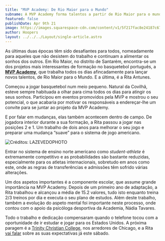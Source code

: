 ```yaml
---
title: "MVP Academy: De Rio Maior para o Mundo"
subname: A MVP Academy forma talentos a partir de Rio Maior para o mundo.
featured: false
publishDate: Apr 9th 21
image: https://images.squarespace-cdn.com/content/v1/5f217fac8e24187c674282cd/1617963198289-BANR2IMWOFA6C8VX15NV/WhatsApp+Image+2021-04-08+at+16.42.19.jpeg?format=1500w
author: Hoopers
layout: ../../../Layout/single-article.astro
---
```

<!--StartFragment-->

As últimas duas épocas têm sido desafiantes para todos, nomeadamente para aqueles que não desistem do trabalho e continuam a alimentar os sonhos dos outros. Em Rio Maior, no distrito de Santarém, encontra-se um dos projetos mais interessantes de formação no basquetebol português, a **[MVP Academy](https://camposmvp.pt/)**, que trabalha todos os dias afincadamente para lançar novos talentos, de Rio Maior para o Mundo. E a última, é a Rita Antunes.

Começou a jogar basquetebol num meio pequeno. Natural da Covilhã, esteve sempre habituada a olhar para cima todos os dias para atingir os seus sonhos. Participou em eventos promovidos pela MVP e mostrou o seu potencial, o que acabaria por motivar os responsáveis a endereçar-lhe um convite para se juntar ao projeto da MVP Academy.

E por falar em mudanças, elas também acontecem dentro de campo. De jogadora interior durante a sua formação, a Rita passou a jogar nas posições 2 e 1. Um trabalho de dois anos para melhorar o seu jogo e preparar uma mudança “suave” para o sistema de jogo americano.

<!--EndFragment-->

![](https://images.squarespace-cdn.com/content/v1/5f217fac8e24187c674282cd/1617963198289-BANR2IMWOFA6C8VX15NV/WhatsApp+Image+2021-04-08+at+16.42.19.jpeg?format=1500w "Créditos: LAZEVEDOPHOTO")

<!--StartFragment-->

Entrar no sistema de ensino norte americano como *student-athlete* é extremamente competitivo e as probabilidades são bastante reduzidas, especialmente para os atletas internacionais, sobretudo em anos como este, onde as regras de transferências e admissões têm sofrido várias alterações.

Um dos aspetos importantes é a componente escolar, que assume grande importância na MVP Academy. Depois de um primeiro ano de adaptação, a Rita trabalhou e alcançou a média de 15.2 valores, tudo isto enquanto treina 2/3 treinos por dia e executa o seu plano de estudos. Além deste trabalho, também a evolução do aspeto mental foi importante neste processo, onde contou com o apoio da psicóloga desportiva da Academia, Nádia Tavares.

Todo o trabalho e dedicação compensaram quando o telefone tocou com a oportunidade de ir estudar e jogar para os Estados Unidos. A próxima paragem é a [Trinity Christian College](https://www.trnty.edu/), nos arredores de Chicago, e a Rita [vai falar](https://www.instagram.com/p/CNX0WrSHYM5/) sobre as suas expectativas já este sábado.

<!--EndFragment-->